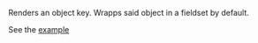 Renders an object key.   Wrapps said object in a fieldset by default.

See the [example](http://subschema.github.io/subschema/#/NestedForms)
